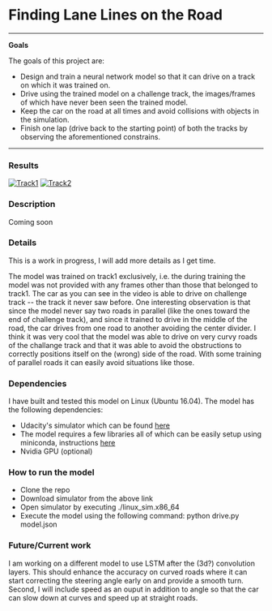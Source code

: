 # **Finding Lane Lines on the Road** 


---

**Goals**

The goals of this project are:
- Design and train a neural network model so that it can drive on a track on which it was trained on.
- Drive using the trained model on a challenge track, the images/frames of which have never been seen the trained model.
- Keep the car on the road at all times and avoid collisions with objects in the simulation.
- Finish one lap (drive back to the starting point) of both the tracks by observing the aforementioned constrains.

[//]: # (Image References)

[image1]: ./examples/grayscale.jpg "Grayscale"

---

### Results

[![Track1](https://img.youtube.com/vi/sySmG0PEE14/0.jpg)](https://www.youtube.com/watch?v=sySmG0PEE14&t=2s)
[![Track2](https://img.youtube.com/vi/Zhd47unbbEc/0.jpg)](https://www.youtube.com/watch?v=Zhd47unbbEc&t=73s)


### Description
Coming soon


### Details
This is a work in progress, I will add more details as I get time.

The model was trained on track1 exclusively, i.e. the during training the model was not provided with any frames other than those that belonged to track1. The car as you can see in the video is able to drive on challenge track -- the track it never saw before. One interesting observation is that since the model never say two roads in parallel (like the ones toward the end of challenge track), and since it trained to drive in the middle of the road, the car drives from one road to another avoiding the center divider. I think it was very cool that the model was able to drive on very curvy roads of the challange track and that it was able to avoid the obstructions to correctly positions itself on the (wrong) side of the road. With some training of parallel roads it can easily avoid situations like those.

### Dependencies
I have built and tested this model on Linux (Ubuntu 16.04). The model has the following dependencies:
- Udacity's simulator which can be found [here](https://d17h27t6h515a5.cloudfront.net/topher/2017/February/58983558_beta-simulator-linux/beta-simulator-linux.zip)
- The model requires a few libraries all of which can be easily setup using miniconda, instructions [here](https://github.com/udacity/CarND-Term1-Starter-Kit/blob/master/README.md)
- Nvidia GPU (optional) 


### How to run the model
- Clone the repo
- Download simulator from the above link
- Open simulator by executing ./linux_sim.x86_64
- Execute the model using the following command: python drive.py  model.json

### Future/Current work
I am working on a different model to use LSTM after the (3d?) convolution layers. This should enhance the accuracy on curved roads where it can start correcting the steering angle early on and provide a smooth turn. Second, I will include speed as an ouput in addition to angle so that the car can slow down at curves and speed up at straight roads. 
